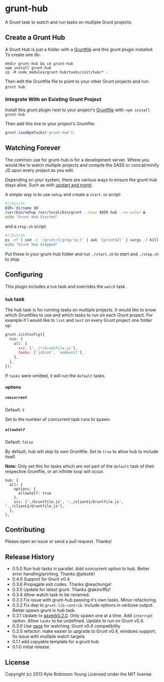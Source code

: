 # grunt-hub

A Grunt task to watch and run tasks on multiple Grunt projects.

## Create a Grunt Hub

A Grunt Hub is just a folder with a [Gruntfile][getting_started] and this
grunt plugin installed. To create one do:

```
mkdir grunt-hub && cd grunt-hub
npm install grunt-hub
cp -R node_modules/grunt-hub/tasks/init/hub/* .
```

Then edit the Gruntfile file to point to your other Grunt projects and run:
`grunt hub`.

### Integrate With an Existing Grunt Project

Install this grunt plugin next to your project's
[Gruntfile][getting_started] with: `npm install grunt-hub`

Then add this line to your project's Gruntfile:

```javascript
grunt.loadNpmTasks('grunt-hub');
```

## Watching Forever

The common use for grunt-hub is for a development server. Where you would
like to watch multiple projects and compile the SASS or concat/minify JS upon
every project as you edit.

Depending on your system, there are various ways to ensure the grunt-hub stays
alive. Such as with
[upstart and monit](http://howtonode.org/deploying-node-upstart-monit).

A simple way is to use `nohup` and create a `start.sh` script:

```sh
#!/bin/sh
DIR=`dirname $0`
/usr/bin/nohup /usr/local/bin/grunt --base $DIR hub --no-color &
echo "Grunt Hub Started"
```

and a `stop.sh` script:

```sh
#!/bin/sh
ps -ef | sed -n '/grunt/{/grep/!p;}' | awk '{print$2}' | xargs -I kill {}
echo "Grunt Hub Stopped"
```

Put these in your grunt-hub folder and run `./start.sh` to start and
`./stop.sh` to stop.

## Configuring

This plugin includes a `hub` task and overrides the `watch` task.

### `hub` task

The hub task is for running tasks on multiple projects. It would like to know
which Gruntfiles to use and which tasks to run on each Grunt project. For example
if I would like to `lint` and `test` on every Grunt project one folder up:

```javascript
grunt.initConfig({
  hub: {
    all: {
      src: ['../*/Gruntfile.js'],
      tasks: ['jshint', 'nodeunit'],
    },
  },
});
```

If `tasks` were omitted, it will run the `default` tasks.

#### options

##### `concurrent`
Default: `3`

Set to the number of concurrent task runs to spawn.

##### `allowSelf`
Default: `false`

By default, hub will skip its own Gruntfile. Set to `true` to allow hub to
include itself.

**Note:** Only set this for tasks which are not part of the `default`
task of their respective Gruntfile, or an infinite loop will occur.

```
hub: {
  all: {
    options: {
      allowSelf: true
    },
    src: ['./Gruntfile.js', '../client1/Gruntfile.js', '../client2/Gruntfile.js'],
  },
},
```

## Contributing

Please open an issue or send a pull request. Thanks!

## Release History

* 0.5.0 Run hub tasks in parallel. Add concurrent option to hub. Better error handling/printing. Thanks @plestik!
* 0.4.0 Support for Grunt v0.4.
* 0.3.6 Propagate exit codes. Thanks @wachunga!
* 0.3.5 Update for latest grunt. Thanks @akinofftz!
* 0.3.4 Allow watch task to be renamed.
* 0.3.3 Fix issue with grunt-hub passing it's own tasks. Minor refactoring.
* 0.3.2 Fix dep to `grunt-lib-contrib`. Include options in verbose output. Better spawn grunt in hub task.
* 0.3.1 Update to gaze@0.2.0. Only spawn one at a time. Add `interrupt` option. Allow `tasks` to be undefined. Update to run on Grunt v0.4.
* 0.3.0 Use [gaze](https://github.com/shama/gaze) for watching, Grunt v0.4 compatibility
* 0.2.0 refactor: make easier to upgrade to Grunt v0.4, windows support, fix issue with mutliple watch targets
* 0.1.1 add copyable template for a grunt hub
* 0.1.0 initial release

## License

Copyright (c) 2013 Kyle Robinson Young
Licensed under the MIT license.


[grunt]: https://github.com/gruntjs/grunt
[getting_started]: http://gruntjs.com/getting-started
